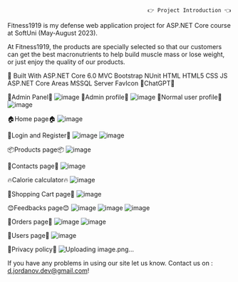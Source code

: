                                                 👉 Project Introduction 👈
Fitness1919 is my defense web application project for ASP.NET Core course at SoftUni (May-August 2023).

At Fitness1919, the products are specially selected so that our customers can get the best macronutrients to help build muscle mass or lose weight, or just enjoy the quality of our products.

🔨 Built With
ASP.NET Core 6.0 MVC
Bootstrap
NUnit
HTML
HTML5
CSS
JS
ASP.NET Core Areas
MSSQL Server
FavIcon
🤡ChatGPT🤡

👑Admin Panel👑
![image](https://github.com/DanielJordanovv/Fitness1919-WebApp/assets/114871054/d2e8098e-ea19-4c17-9d98-3757942371b8)
👑Admin profile👑
![image](https://github.com/DanielJordanovv/Fitness1919-WebApp/assets/114871054/2cd76f4a-b002-4b14-b108-545f39a46f84)
👤Normal user profile👤
![image](https://github.com/DanielJordanovv/Fitness1919-WebApp/assets/114871054/6292f80a-e929-44d3-8659-7e83b4297c09)

🏠Home page🏠
![image](https://github.com/DanielJordanovv/Fitness1919-WebApp/assets/114871054/d0fbf2fb-6740-4530-b3b1-35273da10992)

🔐Login and Register🔐
![image](https://github.com/DanielJordanovv/Fitness1919-WebApp/assets/114871054/3092e2dd-bdf8-4d62-b254-5a55e8009174)
![image](https://github.com/DanielJordanovv/Fitness1919-WebApp/assets/114871054/1e65af2a-d4d9-409a-a825-de5da5796f3e)

📦Products page📦
![image](https://github.com/DanielJordanovv/Fitness1919-WebApp/assets/114871054/89200dca-e413-40a0-828d-b6b48706598c)

👋Contacts page👋
![image](https://github.com/DanielJordanovv/Fitness1919-WebApp/assets/114871054/98b4ee6d-5001-46c7-b1c6-a00b7eaed9ea)

 🔥Calorie calculator🔥
![image](https://github.com/DanielJordanovv/Fitness1919-WebApp/assets/114871054/4ad90d21-ae9c-4997-962d-53a7b7913f2e)

🛒Shopping Cart page🛒 
![image](https://github.com/DanielJordanovv/Fitness1919-WebApp/assets/114871054/1c7bf837-256d-4822-9ffc-dcadb38bcafa)

😊Feedbacks page😊
![image](https://github.com/DanielJordanovv/Fitness1919-WebApp/assets/114871054/ad26e262-fb2d-4284-aa6b-8139a09b588c)
![image](https://github.com/DanielJordanovv/Fitness1919-WebApp/assets/114871054/3f8b8f0a-074c-44e3-9664-454c63ebcf48)
![image](https://github.com/DanielJordanovv/Fitness1919-WebApp/assets/114871054/56e4aaff-e215-44a1-934d-b4cc5a6fa0a4)

🛒Orders page🛒
![image](https://github.com/DanielJordanovv/Fitness1919-WebApp/assets/114871054/8365dc4d-41d2-4446-bb9e-0a56fde58a73)
![image](https://github.com/DanielJordanovv/Fitness1919-WebApp/assets/114871054/1c9e8a11-8f74-45c1-967f-aab0a872a42f)

👤Users page👤
![image](https://github.com/DanielJordanovv/Fitness1919-WebApp/assets/114871054/b78c69e5-5a66-4a22-b62a-5e7fb40ff9e8)

🔐Privacy policy🔐
![Uploading image.png…]()

If you have any problems in using our site let us know. Contact us on : d.jordanov.dev@gmail.com!



